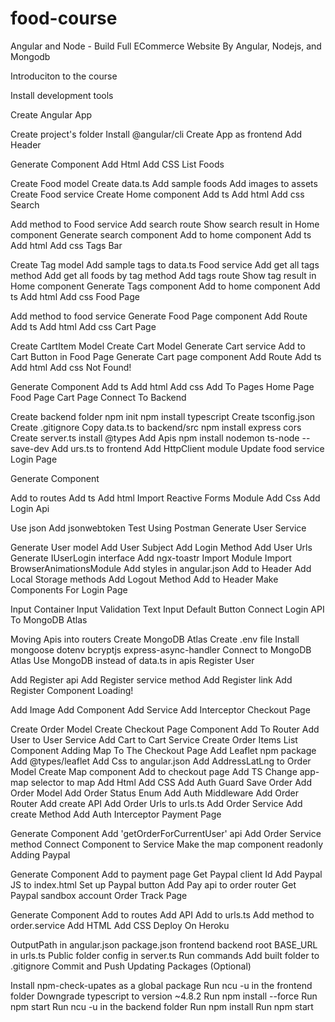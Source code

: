 # food-course
Angular and Node - Build Full ECommerce Website By Angular, Nodejs, and Mongodb 

Introduciton to the course

Install development tools

Create Angular App

Create project's folder
Install @angular/cli
Create App as frontend
Add Header

Generate Component
Add Html
Add CSS
List Foods

Create Food model
Create data.ts
Add sample foods
Add images to assets
Create Food service
Create Home component
Add ts
Add html
Add css
Search

Add method to Food service
Add search route
Show search result in Home component
Generate search component
Add to home component
Add ts
Add html
Add css
Tags Bar

Create Tag model
Add sample tags to data.ts
Food service
Add get all tags method
Add get all foods by tag method
Add tags route
Show tag result in Home component
Generate Tags component
Add to home component
Add ts
Add html
Add css
Food Page

Add method to food service
Generate Food Page component
Add Route
Add ts
Add html
Add css
Cart Page

Create CartItem Model
Create Cart Model
Generate Cart service
Add to Cart Button in Food Page
Generate Cart page component
Add Route
Add ts
Add html
Add css
Not Found!

Generate Component
Add ts
Add html
Add css
Add To Pages
Home Page
Food Page
Cart Page
Connect To Backend

Create backend folder
npm init
npm install typescript
Create tsconfig.json
Create .gitignore
Copy data.ts to backend/src
npm install express cors
Create server.ts
install @types
Add Apis
npm install nodemon ts-node --save-dev
Add urs.ts to frontend
Add HttpClient module
Update food service
Login Page

Generate Component

Add to routes
Add ts
Add html
Import Reactive Forms Module
Add Css
Add Login Api

Use json
Add jsonwebtoken
Test Using Postman
Generate User Service

Generate User model
Add User Subject
Add Login Method
Add User Urls
Generate IUserLogin interface
Add ngx-toastr
Import Module
Import BrowserAnimationsModule
Add styles in angular.json
Add to Header
Add Local Storage methods
Add Logout Method
Add to Header
Make Components For Login Page

Input Container
Input Validation
Text Input
Default Button
Connect Login API To MongoDB Atlas

Moving Apis into routers
Create MongoDB Atlas
Create .env file
Install
mongoose
dotenv
bcryptjs
express-async-handler
Connect to MongoDB Atlas
Use MongoDB instead of data.ts in apis
Register User

Add Register api
Add Register service method
Add Register link
Add Register Component
Loading!

Add Image
Add Component
Add Service
Add Interceptor
Checkout Page

Create Order Model
Create Checkout Page Component
Add To Router
Add User to User Service
Add Cart to Cart Service
Create Order Items List Component
Adding Map To The Checkout Page
Add Leaflet npm package
Add @types/leaflet
Add Css to angular.json
Add AddressLatLng to Order Model
Create Map component
Add to checkout page
Add TS
Change app-map selector to map
Add Html
Add CSS
Add Auth Guard
Save Order
Add Order Model
Add Order Status Enum
Add Auth Middleware
Add Order Router
Add create API
Add Order Urls to urls.ts
Add Order Service
Add create Method
Add Auth Interceptor
Payment Page

Generate Component
Add 'getOrderForCurrentUser' api
Add Order Service method
Connect Component to Service
Make the map component readonly
Adding Paypal

Generate Component
Add to payment page
Get Paypal client Id
Add Paypal JS to index.html
Set up Paypal button
Add Pay api to order router
Get Paypal sandbox account
Order Track Page

Generate Component
Add to routes
Add API
Add to urls.ts
Add method to order.service
Add HTML
Add CSS
Deploy On Heroku

OutputPath in angular.json
package.json
frontend
backend
root
BASE_URL in urls.ts
Public folder config in server.ts
Run commands
Add built folder to .gitignore
Commit and Push
Updating Packages (Optional)

Install npm-check-upates as a global package
Run ncu -u in the frontend folder
Downgrade typescript to version ~4.8.2
Run npm install --force
Run npm start
Run ncu -u in the backend folder
Run npm install
Run npm start